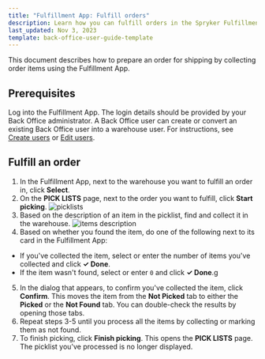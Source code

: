 ```yaml
---
title: "Fulfillment App: Fulfill orders"
description: Learn how you can fulfill orders in the Spryker Fulfillment App within your unified commerce store.
last_updated: Nov 3, 2023
template: back-office-user-guide-template
---
```


This document describes how to prepare an order for shipping by collecting order items using the Fulfillment App.

## Prerequisites

Log into the Fulfillment App. The login details should be provided by your Back Office administrator. A Back Office user can create or convert an existing Back Office user into a warehouse user. For instructions, see [Create users](/docs/pbc/all/user-management/202311.0/base-shop/manage-in-the-back-office/manage-users/create-users.html) or [Edit users](/docs/pbc/all/user-management/202311.0/base-shop/manage-in-the-back-office/manage-users/edit-users.html).


## Fulfill an order

1. In the Fulfillment App, next to the warehouse you want to fulfill an order in, click **Select**.
2. On the **PICK LISTS** page, next to the order you want to fulfill, click **Start picking**.
![picklists](https://spryker.s3.eu-central-1.amazonaws.com/docs/pbc/all/warehouse-management-system/unified-commerce/fulfillment-app-feature-overview.md/picklists.png)
3. Based on the description of an item in the picklist, find and collect it in the warehouse.
![items description](https://spryker.s3.eu-central-1.amazonaws.com/docs/pbc/all/warehouse-management-system/unified-commerce/fulfillment-app-fulfill-orders.md/fullfilment-app-item-description.jpg)    
4. Based on whether you found the item, do one of the following next to its card in the Fulfillment App:
  * If you've collected the item, select or enter the number of items you've collected and click **✓ Done**.
  * If the item wasn't found, select or enter `0` and click **✓ Done**.g
5. In the dialog that appears, to confirm you've collected the item, click **Confirm**.
   This moves the item from the **Not Picked** tab to either the **Picked** or the **Not Found** tab. You can double-check the results by opening those tabs.
6. Repeat steps 3-5 until you process all the items by collecting or marking them as not found.
7. To finish picking, click **Finish picking**.
  This opens the **PICK LISTS** page. The picklist you've processed is no longer displayed.
